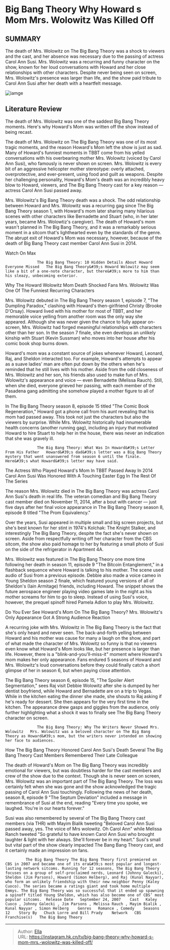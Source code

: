# Big Bang Theory Why Howard s Mom Mrs. Wolowitz Was Killed Off


## SUMMARY 



  The death of Mrs. Wolowitz on The Big Bang Theory was a shock to viewers and the cast, and her absence was necessary due to the passing of actress Carol Ann Susi.   Mrs. Wolowitz was a recurring and funny character on the show, known for her loud conversations with Howard and her close relationships with other characters.   Despite never being seen on screen, Mrs. Wolowitz&#39;s presence was larger than life, and the show paid tribute to Carol Ann Susi after her death with a heartfelt message.  

![iamge](https://static1.srcdn.com/wordpress/wp-content/uploads/2020/07/The-Big-Bang-Theory-Sad-Howard.jpg)

## Literature Review
The death of Mrs. Wolowitz was one of the saddest Big Bang Theory moments. Here&#39;s why Howard&#39;s Mom was written off the show instead of being recast.




The death of Mrs. Wolowitz on The Big Bang Theory was one of its most tragic moments, and the reason Howard&#39;s Mom left the show is just as sad. Many of Howard&#39;s funniest moments in TBBT come from his yelled conversations with his overbearing mother Mrs. Wolowitz (voiced by Carol Ann Susi), who famously is never shown on screen. Mrs. Wolowitz is every bit of an aggressive helicopter mother stereotype: overly attached, overprotective, and ever-present, using food and guilt as weapons. Despite her challenging personality, Howard&#39;s Mom&#39;s death was an incredibly heavy blow to Howard, viewers, and The Big Bang Theory cast for a key reason — actress Carol Ann Susi passed away.




Mrs. Wolowitz&#39;s Big Bang Theory death was a shock. The odd relationship between Howard and Mrs. Wolowitz was a recurring gag since The Big Bang Theory season 1, with Howard&#39;s mom later sharing many hilarious scenes with other characters like Bernadette and Stuart (who, in her later years, became Mrs. Wolowtiz&#39;s caregiver). The death of Howard&#39;s mom wasn&#39;t planned in The Big Bang Theory, and it was a remarkably serious moment in a sitcom that&#39;s lighthearted even by the standards of the genre. The abrupt exit of Howard&#39;s Mom was necessary, however, because of the death of Big Bang Theory cast member Carol Ann Susi in 2014.

Watch On Max

                  The Big Bang Theory: 10 Hidden Details About Howard Everyone Missed   The Big Bang Theory&#39;s Howard Wolowitz may seem like a bit of a one-note character, but there&#39;s more to him than his sleazy, unbecoming exterior.    


 Why The Howard Wolowitz Mom Death Shocked Fans 
Mrs. Wolowitz Was One Of The Funniest Recurring Characters
         




Mrs. Wolowitz debuted in The Big Bang Theory season 1, episode 7, &#34;The Dumpling Paradox,&#34; clashing with Howard&#39;s then-girlfriend Christy (Brooke D&#39;Orsay). Howard lived with his mother for most of TBBT, and her memorable voice yelling from another room was the only way she appeared. Although she was never given the chance to fully appear on-screen, Mrs. Wolowitz had forged meaningful relationships with characters other than her son. In the season 7 finale, she even develops an unlikely kinship with Stuart (Kevin Sussman) who moves into her house after his comic book shop burns down.

Howard&#39;s mom was a constant source of jokes whenever Howard, Leonard, Raj, and Sheldon interacted too. For example, Howard&#39;s attempts to appear as a suave ladies&#39; man are often put down by the others when he&#39;s reminded that he still lives with his mother. Aside from the odd closeness of Mrs. Wolowitz and her son, his friends also used to make fun of Mrs. Wolowitz&#39;s appearance and voice — even Bernadette (Melissa Rauch). Still, when she died, everyone grieved her passing, with each member of the Pasadena gang admitting she somehow played a mother figure to all of them.




In The Big Bang Theory season 8, episode 15 titled &#34;The Comic Book Regeneration,&#34; Howard got a phone call from his aunt revealing that his mom had passed away. This took not just the characters but also the viewers by surprise. While Mrs. Wolowitz historically had innumerable health concerns (another running gag), including an injury that motivated Howard to hire Stuart to help her in the house, there was never an indication that she was gravely ill.

                  The Big Bang Theory: What Was In Howard&#39;s Letter From His Father   Howard&#39;s dad&#39;s letter was a Big Bang Theory mystery that went unanswered from season 6 until the finale. Here&#39;s what Howard&#39;s letter may have said.    



 The Actress Who Played Howard&#39;s Mom In TBBT Passed Away In 2014 
Carol Ann Susi Was Honored With A Touching Easter Egg In The Rest Of The Series
          

The reason Mrs. Wolowitz died in The Big Bang Theory was actress Carol Ann Susi&#39;s death in real life. The veteran comedian and Big Bang Theory cast member died on November 11, 2014, after a bout with cancer — just five days after her final voice appearance in The Big Bang Theory season 8, episode 8 titled &#34;The Prom Equivalency.&#34;




Over the years, Susi appeared in multiple small and big screen projects, but she&#39;s best known for her stint in 1974&#39;s Kolchak: The Knight Stalker, and interestingly The Big Bang Theory, despite the fact she&#39;s never shown on screen. Aside from respectfully writing off her character from the CBS sitcom, the show also paid homage to her by featuring a small photo of Susi on the side of the refrigerator in Apartment 4A.

Mrs. Wolowitz was featured in The Big Bang Theory one more time following her death in season 11, episode 9 &#34;The Bitcoin Entanglement,&#34; in a flashback sequence where Howard is talking to his mother. The scene used audio of Susi from a previous episode. Debbie also made a voice cameo in Young Sheldon season 2 finale, which featured young versions of all of Sheldon&#39;s (Iain Armitage) friends, including Howard. The snippet shows the future aerospace engineer playing video games late in the night as his mother screams for him to go to sleep. Instead of using Susi&#39;s voice, however, the prequel spinoff hired Pamela Adlon to play Mrs. Wolowitz.






 Do You Ever See Howard&#39;s Mom On The Big Bang Theory? 
Mrs. Wolowitz&#39;s Only Appearance Got A Strong Audience Reaction
          

A recurring joke with Mrs. Wolowitz in The Big Bang Theory is the fact that she&#39;s only heard and never seen. The back-and-forth yelling between Howard and his mother was cause for many a laugh on the show, and part of what made the character of Mrs. Wolowitz so funny is that no viewers even know what Howard&#39;s Mom looks like, but her presence is larger than life. However, there is a &#34;blink-and-you&#39;ll-miss-it&#34; moment where Howard&#39;s mom makes her only appearance. Fans endured 5 seasons of Howard and Mrs. Wolowitz&#39;s loud conversations before they could finally catch a short glimpse of her in season 6, but when paying close attention.

The Big Bang Theory season 6, episode 15, &#34;The Spoiler Alert Segmentation,&#34; sees Raj visit Debbie Wolowitz after she is dumped by her dentist boyfriend, while Howard and Bernadette are on a trip to Vegas. While in the kitchen eating the dinner she made, she shouts to Raj asking if he&#39;s ready for dessert. She then appears for the very first time in the kitchen. The appearance drew gasps and giggles from the audience, only further highlighting what a shock it was to finally see The Big Bang Theory character on screen.




                  The Big Bang Theory: Why The Writers Never Showed Mrs. Wolowitz   Mrs. Wolowitz was a beloved character on The Big Bang Theory as Howard&#39;s mom, but the writers never intended on showing her face to audiences.     



 How The Big Bang Theory Honored Carol Ann Susi&#39;s Death 
Several The Big Bang Theory Cast Members Remembered Their Late Colleague
          

The death of Howard&#39;s Mom on The Big Bang Theory was incredibly emotional for viewers, but was doubtless harder for the cast members and crew of the show due to the context. Though she is never seen on screen, Mrs. Wolowitz was an important part of The Big Bang Theory. The loss was certainly felt when she was gone and the show acknowledged the tragic passing of Carol Ann Susi touchingly. Following the news of her death, season 8, episode 9 &#34;The Septum Deviation&#34; included a message in remembrance of Susi at the end, reading &#34;Every time you spoke, we laughed. You&#39;re in our hearts forever.&#34;




Susi was also remembered by several of The Big Bang Theory cast members (via THR) with Mayim Bialik tweeting &#34;Beloved Carol Ann Susi passed away, yes. The voice of Mrs wolowitz. Oh Carol Ann&#34; while Melissa Ranch tweeted &#34;So grateful to have known Carol Ann Susi who brought laughter &amp; light with her always. She&#39;ll forever be in my heart.&#34; Susi&#39;s small but vital part of the show clearly impacted The Bang Bang Theory cast, and it certainly made an impression on fans.

             The Big Bang Theory The Big Bang Theory first premiered on CBS in 2007 and became one of its era&#39;s most popular and longest-lasting network sitcoms. Running for 12 seasons, The Big Bang Theory focuses on a group of self-proclaimed nerds, Leonard (Johnny Galecki), Sheldon (Jim Parsons), Howard (Simon Helberg), and Raj (Kunal Nayyar), who form an unlikely friendship with their new neighbor Penny (Kaley Cuoco). The series became a ratings giant and took home multiple Emmys. The Big Bang Theory was so successful that it ended up spawning a spinoff titled Young Sheldon, which has also become one of CBS’ most popular sitcoms.  Release Date   September 24, 2007    Cast   Kaley Cuoco , Johnny Galecki , Jim Parsons , Melissa Rauch , Mayim Bialik , Kunal Nayyar , Simon Helberg    Genres   Romance , Comedy    Seasons   12    Story By   Chuck Lorre and Bill Prady    Network   CBS    Franchise(s)   The Big Bang Theory       


---

> Author: [Ella](https://instagram.hk.cn/)  
> URL: https://instagram.hk.cn/tv/big-bang-theory-why-howard-s-mom-mrs.-wolowitz-was-killed-off/  

